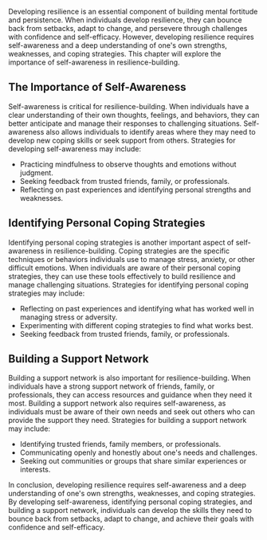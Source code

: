 
Developing resilience is an essential component of building mental fortitude and persistence. When individuals develop resilience, they can bounce back from setbacks, adapt to change, and persevere through challenges with confidence and self-efficacy. However, developing resilience requires self-awareness and a deep understanding of one's own strengths, weaknesses, and coping strategies. This chapter will explore the importance of self-awareness in resilience-building.

The Importance of Self-Awareness
--------------------------------

Self-awareness is critical for resilience-building. When individuals have a clear understanding of their own thoughts, feelings, and behaviors, they can better anticipate and manage their responses to challenging situations. Self-awareness also allows individuals to identify areas where they may need to develop new coping skills or seek support from others. Strategies for developing self-awareness may include:

* Practicing mindfulness to observe thoughts and emotions without judgment.
* Seeking feedback from trusted friends, family, or professionals.
* Reflecting on past experiences and identifying personal strengths and weaknesses.

Identifying Personal Coping Strategies
--------------------------------------

Identifying personal coping strategies is another important aspect of self-awareness in resilience-building. Coping strategies are the specific techniques or behaviors individuals use to manage stress, anxiety, or other difficult emotions. When individuals are aware of their personal coping strategies, they can use these tools effectively to build resilience and manage challenging situations. Strategies for identifying personal coping strategies may include:

* Reflecting on past experiences and identifying what has worked well in managing stress or adversity.
* Experimenting with different coping strategies to find what works best.
* Seeking feedback from trusted friends, family, or professionals.

Building a Support Network
--------------------------

Building a support network is also important for resilience-building. When individuals have a strong support network of friends, family, or professionals, they can access resources and guidance when they need it most. Building a support network also requires self-awareness, as individuals must be aware of their own needs and seek out others who can provide the support they need. Strategies for building a support network may include:

* Identifying trusted friends, family members, or professionals.
* Communicating openly and honestly about one's needs and challenges.
* Seeking out communities or groups that share similar experiences or interests.

In conclusion, developing resilience requires self-awareness and a deep understanding of one's own strengths, weaknesses, and coping strategies. By developing self-awareness, identifying personal coping strategies, and building a support network, individuals can develop the skills they need to bounce back from setbacks, adapt to change, and achieve their goals with confidence and self-efficacy.
